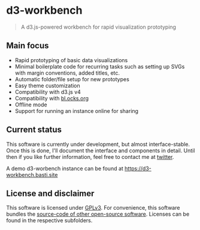 # d3-workbench
> A d3.js-powered workbench for rapid visualization prototyping

## Main focus

- Rapid prototyping of basic data visualizations
- Minimal boilerplate code for recurring tasks such as setting up SVGs with margin conventions, added titles, etc.
- Automatic folder/file setup for new prototypes
- Easy theme customization
- Compatibility with d3.js v4 
- Compatibility with [bl.ocks.org](https://bl.ocks.org)
- Offline mode
- Support for running an instance online for sharing

## Current status

This software is currently under development, but almost interface-stable. Once this is done, I'll document the interface and components in detail. Until then if you like further information, feel free to contact me at [twitter](https://twitter.com/basti_tee). 

A demo d3-worbench instance can be found at https://d3-workbench.basti.site

## License and disclaimer 

This software is licensed under [GPLv3](https://github.com/BastiTee/d3-workbench/blob/master/LICENSE).
For convenience, this software bundles the [source-code of other open-source software](https://github.com/BastiTee/d3-workbench/tree/master/d3-wb/libs). Licenses can be found in the respective subfolders.
